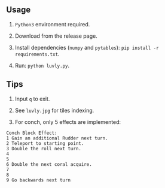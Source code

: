 ## Usage
1. `Python3` environment required.

2. Download from the release page.

3. Install dependencies (`numpy` and `pytables`): `pip install -r requirements.txt`.

4. Run: `python luvly.py`.

## Tips
1. Input `q` to exit.

2. See `luvly.jpg` for tiles indexing.

3. For conch, only 5 effects are implemented:
```
Conch Block Effect:
1 Gain an additional Rudder next turn.
2 Teleport to starting point.
3 Double the roll next turn.
4
5
6 Double the next coral acquire.
7
8
9 Go backwards next turn
```
